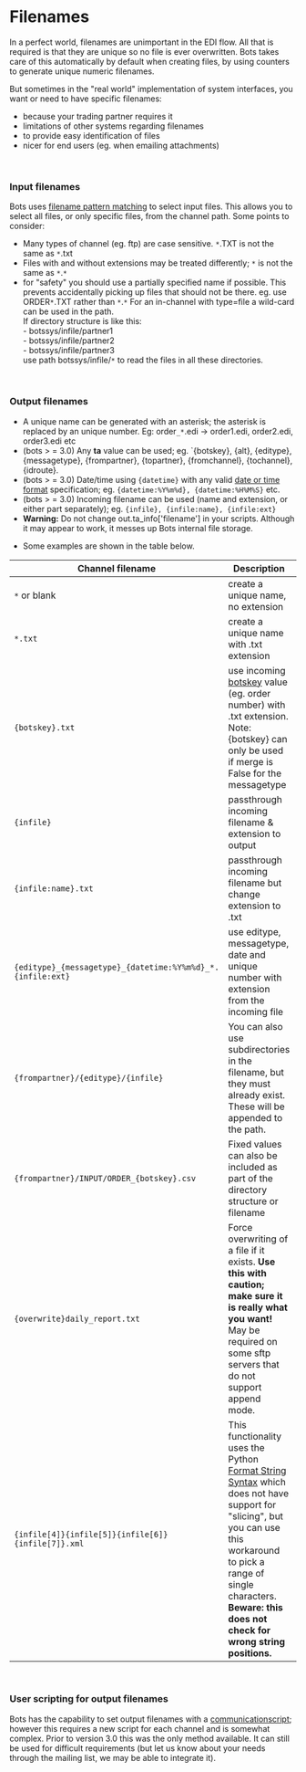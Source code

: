 # Filenames #
In a perfect world, filenames are unimportant in the EDI flow. All that is required is that they are unique so no file is ever overwritten. Bots takes care of this automatically by default when creating files, by using counters to generate unique numeric filenames.

But sometimes in the "real world" implementation of system interfaces, you want or need to have specific filenames:
  * because your trading partner requires it
  * limitations of other systems regarding filenames
  * to provide easy identification of files
  * nicer for end users (eg. when emailing attachments)

<br>
<h3>Input filenames</h3>
Bots uses <a href='http://docs.python.org/library/fnmatch.html#module-fnmatch'>filename pattern matching</a> to select input files. This allows you to select all files, or only specific files, from the channel path. Some points to consider:<br>
<ul><li>Many types of channel (eg. ftp) are case sensitive. <code>*</code>.TXT is not the same as <code>*</code>.txt<br>
</li><li>Files with and without extensions may be treated differently; <code>*</code> is not the same as <code>*</code>.<code>*</code>
</li><li>for "safety" you should use a partially specified name if possible. This prevents accidentally picking up files that should not be there. eg. use ORDER<code>*</code>.TXT rather than <code>*</code>.<code>*</code>
For an in-channel with type=file a wild-card can be used in the path.<br>
If directory structure is like this:<br>
- botssys/infile/partner1<br>
- botssys/infile/partner2<br>
- botssys/infile/partner3<br>
use path botssys/infile/<code>*</code> to read the files in all these directories.<br></li></ul>



<br>
<h3>Output filenames</h3>
<ul><li>A unique name can  be generated with an asterisk; the asterisk is replaced by an unique number. Eg: order<code>_*</code>.edi -> order1.edi, order2.edi, order3.edi etc<br>
</li><li>(bots > = 3.0) Any <b>ta</b> value can be used; eg. `{botskey}, {alt}, {editype}, {messagetype}, {frompartner}, {topartner}, {fromchannel}, {tochannel}, {idroute}.<br>
</li><li>(bots > = 3.0) Date/time using <code>{datetime}</code> with any valid <a href='http://docs.python.org/library/time.html#time.strftime'>date or time format</a> specification; eg. <code>{datetime:%Y%m%d}, {datetime:%H%M%S}</code> etc.<br>
</li><li>(bots > = 3.0) Incoming filename can be used (name and extension, or either part separately); eg. <code>{infile}, {infile:name}, {infile:ext}</code>
</li><li><b>Warning:</b> Do not change out.ta_info['filename'] in your scripts. Although it may appear to work, it messes up Bots internal file storage.</li></ul>

<ul><li>Some examples are shown in the table below.</li></ul>

<table><thead><th> <b>Channel filename</b> </th><th> <b>Description</b> </th><th> <b>Example filename generated</b> </th></thead><tbody>
<tr><td><code>*</code> or blank  </td><td>create a unique name, no extension</td><td><code>39724</code>                 </td></tr>
<tr><td><code>*.txt</code>       </td><td>create a unique name with .txt extension</td><td><code>39724.txt</code>             </td></tr>
<tr><td><code>{botskey}.txt</code></td><td>use incoming <a href='ConfigurationBotskey.md'>botskey</a> value (eg. order number) with .txt extension. Note: {botskey} can only be used if merge is False for the messagetype</td><td><code>BA7358-0.txt</code>          </td></tr>
<tr><td><code>{infile}</code>    </td><td>passthrough incoming filename & extension to output</td><td><code>Order001.edi</code>          </td></tr>
<tr><td><code>{infile:name}.txt</code></td><td>passthrough incoming filename but change extension to .txt</td><td><code>Order001.txt</code>          </td></tr>
<tr><td><code>{editype}_{messagetype}_{datetime:%Y%m%d}_*.{infile:ext}</code></td><td>use editype, messagetype, date and unique number with extension from the incoming file</td><td><code>edifact_ORDERSD93AUN_20120926_39724.edi</code></td></tr>
<tr><td><code>{frompartner}/{editype}/{infile}</code></td><td>You can also use subdirectories in the filename, but they must already exist. These will be appended to the path.</td><td><code>KMART/edifact/Order001.edi</code></td></tr>
<tr><td><code>{frompartner}/INPUT/ORDER_{botskey}.csv</code></td><td>Fixed values can also be included as part of the directory structure or filename</td><td><code>KMART/INPUT/ORDER_BA7358-0.csv</code></td></tr>
<tr><td><code>{overwrite}daily_report.txt</code></td><td>Force overwriting of a file if it exists. <b>Use this with caution; make sure it is really what you want!</b> May be required on some sftp servers that do not support append mode.</td><td><code>daily_report.txt</code>      </td></tr>
<tr><td><code>{infile[4]}{infile[5]}{infile[6]}{infile[7]}.xml</code></td><td>This functionality uses the Python <a href='http://docs.python.org/2/library/string.html#formatstrings'>Format String Syntax</a> which does not have support for "slicing", but you can use this workaround to pick a range of single characters. <b>Beware: this does not check for wrong string positions.</b> </td><td>infile: <code>INV_7389.txt</code> generates: <code>7389.xml</code></td></tr></tbody></table>

<br>
<h3>User scripting for output filenames</h3>
Bots has the capability to set output filenames with a <a href='ChannelsScripting.md'>communicationscript</a>; however this requires a new script for each channel and is somewhat complex. Prior to version 3.0 this was the only method available. It can still be used for difficult requirements (but let us know about your needs through the mailing list, we may be able to integrate it).